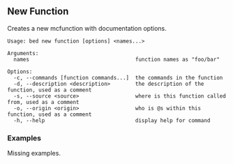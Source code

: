 ## New Function

Creates a new mcfunction with documentation options.

```
Usage: bed new function [options] <names...>

Arguments:
  names                                  function names as "foo/bar"

Options:
  -c, --commands [function commands...]  the commands in the function
  -d, --description <description>        the description of the function, used as a comment
  -s, --source <source>                  where is this function called from, used as a comment
  -o, --origin <origin>                  who is @s within this function, used as a comment
  -h, --help                             display help for command
```

### Examples

Missing examples.